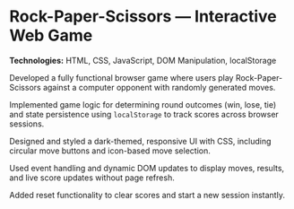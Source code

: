# Rock-Paper-Scissors — Interactive Web Game

**Technologies:** HTML, CSS, JavaScript, DOM Manipulation, localStorage

Developed a fully functional browser game where users play Rock-Paper-Scissors against a computer opponent with randomly generated moves.

Implemented game logic for determining round outcomes (win, lose, tie) and state persistence using `localStorage` to track scores across browser sessions.

Designed and styled a dark-themed, responsive UI with CSS, including circular move buttons and icon-based move selection.

Used event handling and dynamic DOM updates to display moves, results, and live score updates without page refresh.

Added reset functionality to clear scores and start a new session instantly.

